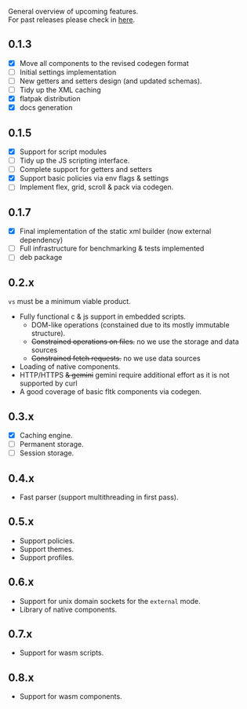 General overview of upcoming features.  
For past releases please check in [here](./docs/releases/).

## 0.1.3

- [x] Move all components to the revised codegen format
- [ ] Initial settings implementation
- [ ] New getters and setters design (and updated schemas).
- [ ] Tidy up the XML caching
- [x] flatpak distribution
- [x] docs generation

## 0.1.5

- [x] Support for script modules
- [ ] Tidy up the JS scripting interface.
- [ ] Complete support for getters and setters
- [x] Support basic policies via env flags & settings
- [ ] Implement flex, grid, scroll & pack via codegen.

## 0.1.7

- [x] Final implementation of the static xml builder (now external dependency)
- [ ] Full infrastructure for benchmarking & tests implemented
- [ ] deb package

## 0.2.x

`vs` must be a minimum viable product.

- Fully functional c & js support in embedded scripts.
  - DOM-like operations (constained due to its mostly immutable structure).
  - ~~Constrained operations on files.~~ no we use the storage and data sources
  - ~~Constrained fetch requests.~~ no we use data sources
- Loading of native components.
- HTTP/HTTPS ~~& gemini~~ gemini require additional effort as it is not supported by curl
- A good coverage of basic fltk components via codegen.

## 0.3.x

- [x] Caching engine.
- [ ] Permanent storage.
- [ ] Session storage.

## 0.4.x

- Fast parser (support multithreading in first pass).

## 0.5.x

- Support policies.
- Support themes.
- Support profiles.

## 0.6.x

- Support for unix domain sockets for the `external` mode.
- Library of native components.

## 0.7.x

- Support for wasm scripts.

## 0.8.x

- Support for wasm components.
